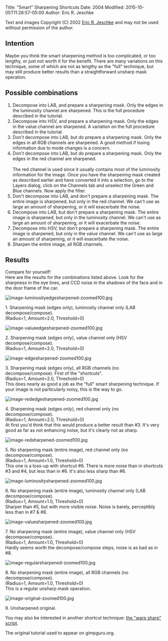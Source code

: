 Title: "Smart" Sharpening Shortcuts
Date: 2004
Modified: 2015-10-05T11:26:57-05:00
Author: Eric R. Jeschke

<p>
  Text and images Copyright (C) 2002 <a href="mail:People-Jeschke_Eric_R">Eric R. Jeschke</a> and may not be used without permission of the author.
</p>

<h2>Intention</h2>
<p>
  Maybe you think the smart sharpening method is too complicated, or too lengthy, 
  or just not worth it for the benefit. There are many variations on this technique, 
  some of which are not as lengthy as the "full" technique, but may still produce better results than a straightforward unsharp mask operation.
</p>

<h2>Possible combinations</h2>
<ol>
  <li>Decompose into LAB, and prepare a sharpening mask. Only the edges in the luminosity channel are sharpened. 
  This is the full procedure described in the tutorial.</li>
  <li>Decompose into HSV, and prepare a sharpening mask. Only the edges in the value channel are sharpened. 
  A variation on the full procedure described in the tutorial.</li>
  <li>Don't decompose into LAB, but do prepare a sharpening mask. Only the edges in all RGB channels are sharpened. 
  A good method if losing information due to mode changes is a concern.</li>
  <li>Don't decompose into LAB, but do prepare a sharpening mask. Only the edges in the red channel are sharpened.
  <br /><br />
  The red channel is used since it usually contains most of the luminosity information for the image. 
  Once you have the sharpening mask created as described earlier 
  and have converted it into a selection, go to the Layers dialog, click on the Channels tab and unselect the Green and Blue channels. Now apply the filter.</li>
  <li>Don't decompose into LAB, and don't prepare a sharpening mask. The entire image is sharpened, but only in the red channel. 
  We can't use as large an amount of sharpening, or it will exacerbate the noise.</li>
  <li>Decompose into LAB, but don't prepare a sharpening mask. The entire image is sharpened, but only in the luminosity channel. 
  We can't use as large an amount of sharpening, or it will exacerbate the noise.</li>
  <li>Decompose into HSV, but don't prepare a sharpening mask. The entire image is sharpened, but only in the value channel. 
  We can't use as large an amount of sharpening, or it will exacerbate the noise.</li>
  <li>Sharpen the entire image, all RGB channels.</li>
</ol>

<h2>Results</h2>
<p>
  Compare for yourself!
  <br />
  Here are the results for the combinations listed above. Look for the sharpness in the eye lines, 
  and CCD noise in the shadows of the face and in the door frame of the car.
</p>

<p class="images">
  <img src="image-luminosityedgesharpened-zoomed100.jpg" alt="image-luminosityedgesharpened-zoomed100.jpg" />
</p>
<p>
  1. Sharpening mask (edges only), luminosity channel only (LAB decompose/compose).
  <br />
  (Radius=1, Amount=2.0, Threshold=0)
</p>

<p class="images">
  <img src="image-valueedgesharpened-zoomed100.jpg" alt="image-valueedgesharpened-zoomed100.jpg" />
</p>
<p>
  2. Sharpening mask (edges only), value channel only (HSV decompose/compose).
  <br />
  (Radius=1, Amount=2.0, Threshold=0)
</p>

<p class="images">
  <img src="image-edgesharpened-zoomed100.jpg" alt="image-edgesharpened-zoomed100.jpg" />
</p>
<p>
  3. Sharpening mask (edges only), all RGB channels (no decompose/compose). First of the "shortcuts".
  <br />
  (Radius=1, Amount=2.0, Threshold=0)
  <br />
  This does nearly as good a job as the "full" smart sharpening technique. If your image is not particularly noisy, this is the way to go.
</p>

<p class="images">
  <img src="image-rededgesharpened-zoomed100.jpg" alt="image-rededgesharpened-zoomed100.jpg" />
</p>
<p>
  4. Sharpening mask (edges only), red channel only (no decompose/compose).
  <br />
  (Radius=1, Amount=2.0, Threshold=0)
  <br />
  At first you'd think that this would produce a better result than #3. It's very good as far as not enhancing noise, but it's clearly not as sharp.
</p>

<p class="images">
  <img src="image-redsharpened-zoomed100.jpg" alt="image-redsharpened-zoomed100.jpg" />
</p>
<p>
  5. No sharpening mask (entire image), red channel only (no decompose/compose).
  <br />
  (Radius=1, Amount=1.0, Threshold=0)
  <br />
  This one is a toss-up with shortcut #6. There is more noise than in shortcuts #3 and #4, but less than in #6. It's also less sharp than #6.
</p>

<p class="images">
  <img src="image-luminositysharpened-zoomed100.jpg" alt="image-luminositysharpened-zoomed100.jpg" />
</p>
<p>
  6. No sharpening mask (entire image), luminosity channel only (LAB decompose/compose).
  <br />
  (Radius=1, Amount=1.0, Threshold=0)
  <br />
  Sharper than #5, but with more visible noise. Noise is barely, perceptibly less than in #7 &amp; #8.
</p>

<p class="images">
  <img src="image-valuesharpened-zoomed100.jpg" alt="image-valuesharpened-zoomed100.jpg" />
</p>
<p>
  7. No sharpening mask (entire image), value channel only (HSV decompose/compose).
  <br />
  (Radius=1, Amount=1.0, Threshold=0)
  <br />
  Hardly seems worth the decompose/compose steps, noise is as bad as in #8.
</p>

<p class="images">
  <img src="image-regularsharpened-zoomed100.jpg" alt="image-regularsharpened-zoomed100.jpg" />
</p>
<p>
  8. No sharpening mask (entire image), all RGB channels (no decompose/compose).
  <br />
  (Radius=1, Amount=1.0, Threshold=0)
  <br />
  This is a regular unsharp mask operation.
</p>

<p class="images">
  <img src="image-original-zoomed100.jpg" alt="image-original-zoomed100.jpg" />
</p>
<p>
  9. Unsharpened original.
</p>

<p>
  You may also be interested in another shortcut technique: <a href="/tutorials/Smart_Sharpening/warp-sharp.html">the "warp sharp" script</a>.
</p>

<p>
The original tutorial used to appear on gimpguru.org.
</p>
